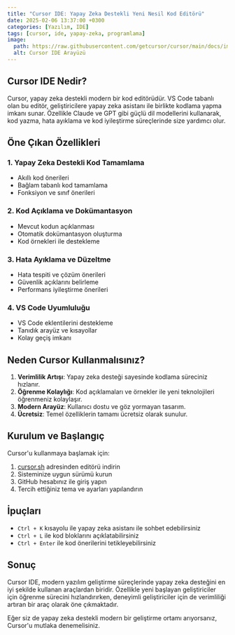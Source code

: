 ```yaml
---
title: "Cursor IDE: Yapay Zeka Destekli Yeni Nesil Kod Editörü"
date: 2025-02-06 13:37:00 +0300
categories: [Yazılım, IDE]
tags: [cursor, ide, yapay-zeka, programlama]
image:
  path: https://raw.githubusercontent.com/getcursor/cursor/main/docs/images/cursor_screenshot.png
  alt: Cursor IDE Arayüzü
---
```


## Cursor IDE Nedir?

Cursor, yapay zeka destekli modern bir kod editörüdür. VS Code tabanlı olan bu editör, geliştiricilere yapay zeka asistanı ile birlikte kodlama yapma imkanı sunar. Özellikle Claude ve GPT gibi güçlü dil modellerini kullanarak, kod yazma, hata ayıklama ve kod iyileştirme süreçlerinde size yardımcı olur.

## Öne Çıkan Özellikleri

### 1. Yapay Zeka Destekli Kod Tamamlama
- Akıllı kod önerileri
- Bağlam tabanlı kod tamamlama
- Fonksiyon ve sınıf önerileri

### 2. Kod Açıklama ve Dokümantasyon
- Mevcut kodun açıklanması
- Otomatik dokümantasyon oluşturma
- Kod örnekleri ile destekleme

### 3. Hata Ayıklama ve Düzeltme
- Hata tespiti ve çözüm önerileri
- Güvenlik açıklarını belirleme
- Performans iyileştirme önerileri

### 4. VS Code Uyumluluğu
- VS Code eklentilerini destekleme
- Tanıdık arayüz ve kısayollar
- Kolay geçiş imkanı

## Neden Cursor Kullanmalısınız?

1. **Verimlilik Artışı**: Yapay zeka desteği sayesinde kodlama süreciniz hızlanır.
2. **Öğrenme Kolaylığı**: Kod açıklamaları ve örnekler ile yeni teknolojileri öğrenmeniz kolaylaşır.
3. **Modern Arayüz**: Kullanıcı dostu ve göz yormayan tasarım.
4. **Ücretsiz**: Temel özelliklerin tamamı ücretsiz olarak sunulur.

## Kurulum ve Başlangıç

Cursor'u kullanmaya başlamak için:

1. [cursor.sh](https://cursor.sh) adresinden editörü indirin
2. Sisteminize uygun sürümü kurun
3. GitHub hesabınız ile giriş yapın
4. Tercih ettiğiniz tema ve ayarları yapılandırın

## İpuçları

- `Ctrl + K` kısayolu ile yapay zeka asistanı ile sohbet edebilirsiniz
- `Ctrl + L` ile kod bloklarını açıklatabilirsiniz
- `Ctrl + Enter` ile kod önerilerini tetikleyebilirsiniz

## Sonuç

Cursor IDE, modern yazılım geliştirme süreçlerinde yapay zeka desteğini en iyi şekilde kullanan araçlardan biridir. Özellikle yeni başlayan geliştiriciler için öğrenme sürecini hızlandırırken, deneyimli geliştiriciler için de verimliliği artıran bir araç olarak öne çıkmaktadır.

Eğer siz de yapay zeka destekli modern bir geliştirme ortamı arıyorsanız, Cursor'u mutlaka denemelisiniz. 